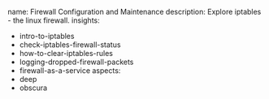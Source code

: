name: Firewall Configuration and Maintenance
description: Explore iptables - the linux firewall.
insights:
  - intro-to-iptables
  - check-iptables-firewall-status
  - how-to-clear-iptables-rules
  - logging-dropped-firewall-packets
  - firewall-as-a-service
aspects:
  - deep
  - obscura
